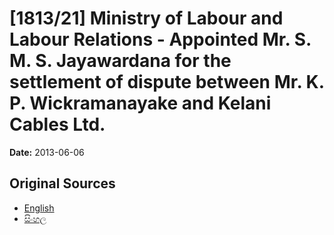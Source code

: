 # [1813/21] Ministry of Labour and Labour Relations - Appointed Mr. S. M. S. Jayawardana for the settlement of dispute between Mr. K. P. Wickramanayake and Kelani Cables Ltd.

**Date:** 2013-06-06

## Original Sources

- [English](https://documents.gov.lk/view/extra-gazettes/2013/6/1813-21_E.pdf)
- [සිංහල](https://documents.gov.lk/view/extra-gazettes/2013/6/1813-21_S.pdf)
